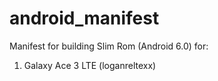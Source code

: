 # android_manifest
Manifest for building Slim Rom (Android 6.0) for:

1. Galaxy Ace 3 LTE (loganreltexx)

